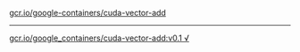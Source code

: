[gcr.io/google-containers/cuda-vector-add](https://hub.docker.com/r/abcz/cuda-vector-add/tags/) 

----
[gcr.io/google_containers/cuda-vector-add:v0.1 √](https://hub.docker.com/r/abcz/cuda-vector-add/tags/)

